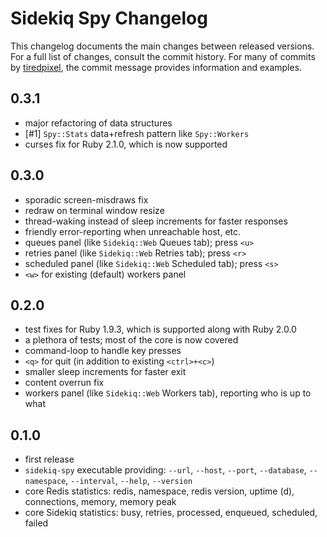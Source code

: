 # Sidekiq Spy Changelog

This changelog documents the main changes between released versions.
For a full list of changes, consult the commit history.
For many of commits by [tiredpixel](http://www.tiredpixel.com), the commit
message provides information and examples.


## 0.3.1

- major refactoring of data structures
- [#1] `Spy::Stats` data+refresh pattern like `Spy::Workers`
- curses fix for Ruby 2.1.0, which is now supported


## 0.3.0

- sporadic screen-misdraws fix
- redraw on terminal window resize
- thread-waking instead of sleep increments for faster responses
- friendly error-reporting when unreachable host, etc.
- queues panel (like `Sidekiq::Web` Queues tab); press `<u>`
- retries panel (like `Sidekiq::Web` Retries tab); press `<r>`
- scheduled panel (like `Sidekiq::Web` Scheduled tab); press `<s>`
- `<w>` for existing (default) workers panel


## 0.2.0

- test fixes for Ruby 1.9.3, which is supported along with Ruby 2.0.0
- a plethora of tests; most of the core is now covered
- command-loop to handle key presses
- `<q>` for quit (in addition to existing `<ctrl>+<c>`)
- smaller sleep increments for faster exit
- content overrun fix
- workers panel (like `Sidekiq::Web` Workers tab), reporting who is up to what


## 0.1.0

- first release
- `sidekiq-spy` executable providing: `--url`, `--host`, `--port`, `--database`,
  `--namespace`, `--interval`, `--help`, `--version`
- core Redis statistics: redis, namespace, redis version, uptime (d),
  connections, memory, memory peak
- core Sidekiq statistics: busy, retries, processed, enqueued, scheduled, failed

